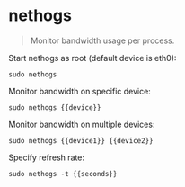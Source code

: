 nethogs
=======

> Monitor bandwidth usage per process.

Start nethogs as root (default device is eth0):

    sudo nethogs

Monitor bandwidth on specific device:

    sudo nethogs {{device}}

Monitor bandwidth on multiple devices:

    sudo nethogs {{device1}} {{device2}}

Specify refresh rate:

    sudo nethogs -t {{seconds}}
